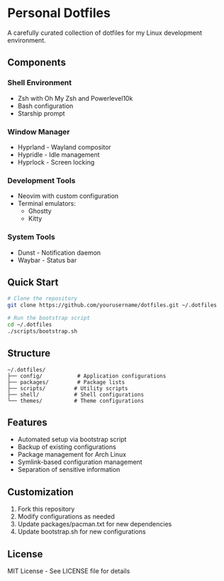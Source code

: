# Personal Dotfiles

A carefully curated collection of dotfiles for my Linux development environment.

## Components

### Shell Environment
- Zsh with Oh My Zsh and Powerlevel10k
- Bash configuration
- Starship prompt

### Window Manager
- Hyprland - Wayland compositor
- Hypridle - Idle management
- Hyprlock - Screen locking

### Development Tools
- Neovim with custom configuration
- Terminal emulators:
  - Ghostty
  - Kitty

### System Tools
- Dunst - Notification daemon
- Waybar - Status bar

## Quick Start

```bash
# Clone the repository
git clone https://github.com/yourusername/dotfiles.git ~/.dotfiles

# Run the bootstrap script
cd ~/.dotfiles
./scripts/bootstrap.sh
```

## Structure

```
~/.dotfiles/
├── config/           # Application configurations
├── packages/         # Package lists
├── scripts/         # Utility scripts
├── shell/           # Shell configurations
└── themes/          # Theme configurations
```

## Features

- Automated setup via bootstrap script
- Backup of existing configurations
- Package management for Arch Linux
- Symlink-based configuration management
- Separation of sensitive information

## Customization

1. Fork this repository
2. Modify configurations as needed
3. Update packages/pacman.txt for new dependencies
4. Update bootstrap.sh for new configurations

## License

MIT License - See LICENSE file for details

